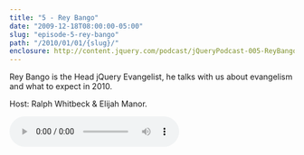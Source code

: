 ```yaml
---
title: "5 - Rey Bango"
date: "2009-12-18T08:00:00-05:00"
slug: "episode-5-rey-bango"
path: "/2010/01/01/{slug}/"
enclosure: http://content.jquery.com/podcast/jQueryPodcast-005-ReyBango.mp3
---
```

Rey Bango is the Head jQuery Evangelist, he talks with us about evangelism and what to expect in 2010.

Host: Ralph Whitbeck &amp; Elijah Manor.

<audio src="http://content.jquery.com/podcast/jQueryPodcast-005-ReyBango.mp3" controls=""></audio>
